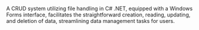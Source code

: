 A CRUD system utilizing file handling in C# .NET, equipped with a Windows Forms interface, facilitates the straightforward creation, reading, updating, and deletion of data, streamlining data management tasks for users.
